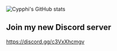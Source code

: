 ![Cypphi's GitHub stats](https://github-readme-stats.vercel.app/api?username=cypphi&show_icons=true&theme=radical)

## Join my new Discord server
https://discord.gg/c3VxXhcmgv
